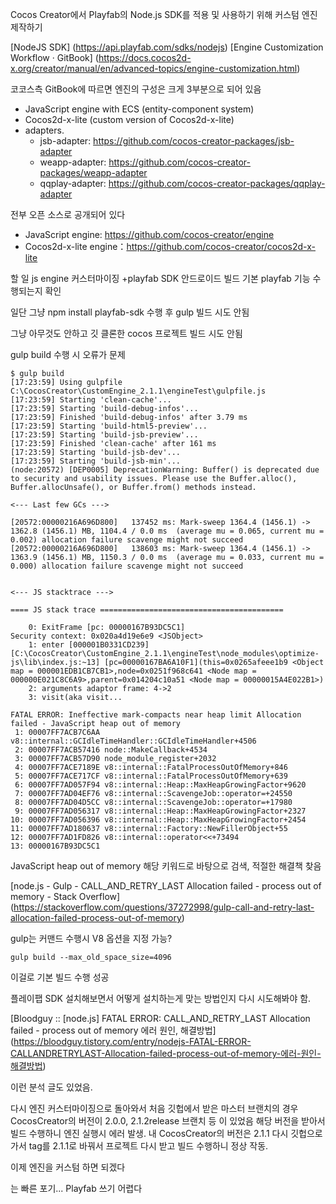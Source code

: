 Cocos Creator에서 Playfab의 Node.js SDK를 적용 및 사용하기 위해 커스텀 엔진 제작하기

[NodeJS SDK] (https://api.playfab.com/sdks/nodejs)
[Engine Customization Workflow · GitBook] (https://docs.cocos2d-x.org/creator/manual/en/advanced-topics/engine-customization.html)

코코스측 GitBook에 따르면 엔진의 구성은 크게 3부분으로 되어 있음
- JavaScript engine with ECS (entity-component system)
- Cocos2d-x-lite (custom version of Cocos2d-x-lite)
- adapters.
	- jsb-adapter: https://github.com/cocos-creator-packages/jsb-adapter
	- weapp-adapter: https://github.com/cocos-creator-packages/weapp-adapter
	- qqplay-adapter: https://github.com/cocos-creator-packages/qqplay-adapter

전부 오픈 소스로 공개되어 있다
- JavaScript engine: https://github.com/cocos-creator/engine
- Cocos2d-x-lite engine：https://github.com/cocos-creator/cocos2d-x-lite

할 일
js engine 커스터마이징 +playfab SDK
안드로이드 빌드
기본 playfab 기능 수행되는지 확인

일단 그냥 
npm install playfab-sdk
수행 후 gulp 빌드 시도
안됨

그냥 아무것도 안하고 깃 클론한 cocos 프로젝트 빌드 시도
안됨

gulp build 수행 시 오류가 문제
```
$ gulp build
[17:23:59] Using gulpfile C:\CocosCreator\CustomEngine_2.1.1\engineTest\gulpfile.js
[17:23:59] Starting 'clean-cache'...
[17:23:59] Starting 'build-debug-infos'...
[17:23:59] Finished 'build-debug-infos' after 3.79 ms
[17:23:59] Starting 'build-html5-preview'...
[17:23:59] Starting 'build-jsb-preview'...
[17:23:59] Finished 'clean-cache' after 161 ms
[17:23:59] Starting 'build-jsb-dev'...
[17:23:59] Starting 'build-jsb-min'...
(node:20572) [DEP0005] DeprecationWarning: Buffer() is deprecated due to security and usability issues. Please use the Buffer.alloc(), Buffer.allocUnsafe(), or Buffer.from() methods instead.

<--- Last few GCs --->

[20572:00000216A696D800]   137452 ms: Mark-sweep 1364.4 (1456.1) -> 1362.8 (1456.1) MB, 1104.4 / 0.0 ms  (average mu = 0.065, current mu = 0.002) allocation failure scavenge might not succeed
[20572:00000216A696D800]   138603 ms: Mark-sweep 1364.4 (1456.1) -> 1363.9 (1456.1) MB, 1150.3 / 0.0 ms  (average mu = 0.033, current mu = 0.000) allocation failure scavenge might not succeed


<--- JS stacktrace --->

==== JS stack trace =========================================

    0: ExitFrame [pc: 00000167B93DC5C1]
Security context: 0x020a4d19e6e9 <JSObject>
    1: enter [000001B0331CD239] [C:\CocosCreator\CustomEngine_2.1.1\engineTest\node_modules\optimize-js\lib\index.js:~13] [pc=00000167BA6A10F1](this=0x0265afeee1b9 <Object map = 000001EDB1CB7CB1>,node=0x0251f968c641 <Node map = 000000E021C8C6A9>,parent=0x014204c10a51 <Node map = 00000015A4E022B1>)
    2: arguments adaptor frame: 4->2
    3: visit(aka visit...

FATAL ERROR: Ineffective mark-compacts near heap limit Allocation failed - JavaScript heap out of memory
 1: 00007FF7ACB7C6AA v8::internal::GCIdleTimeHandler::GCIdleTimeHandler+4506
 2: 00007FF7ACB57416 node::MakeCallback+4534
 3: 00007FF7ACB57D90 node_module_register+2032
 4: 00007FF7ACE7189E v8::internal::FatalProcessOutOfMemory+846
 5: 00007FF7ACE717CF v8::internal::FatalProcessOutOfMemory+639
 6: 00007FF7AD057F94 v8::internal::Heap::MaxHeapGrowingFactor+9620
 7: 00007FF7AD04EF76 v8::internal::ScavengeJob::operator=+24550
 8: 00007FF7AD04D5CC v8::internal::ScavengeJob::operator=+17980
 9: 00007FF7AD056317 v8::internal::Heap::MaxHeapGrowingFactor+2327
10: 00007FF7AD056396 v8::internal::Heap::MaxHeapGrowingFactor+2454
11: 00007FF7AD180637 v8::internal::Factory::NewFillerObject+55
12: 00007FF7AD1FD826 v8::internal::operator<<+73494
13: 00000167B93DC5C1
```

JavaScript heap out of memory
해당 키워드로 바탕으로 검색, 적절한 해결책 찾음

[node.js - Gulp - CALL_AND_RETRY_LAST Allocation failed - process out of memory - Stack Overflow] (https://stackoverflow.com/questions/37272998/gulp-call-and-retry-last-allocation-failed-process-out-of-memory)

gulp는 커맨드 수행시 V8 옵션을 지정 가능?
```
gulp build --max_old_space_size=4096
```
이걸로 기본 빌드 수행 성공

플레이팹 SDK 설치해보면서 어떻게 설치하는게 맞는 방법인지 다시 시도해봐야 함.

[Bloodguy :: [node.js] FATAL ERROR: CALL_AND_RETRY_LAST Allocation failed - process out of memory 에러 원인, 해결방법] (https://bloodguy.tistory.com/entry/nodejs-FATAL-ERROR-CALLANDRETRYLAST-Allocation-failed-process-out-of-memory-에러-원인-해결방법)

이런 분석 글도 있었음.

다시 엔진 커스터마이징으로 돌아와서
처음 깃헙에서 받은 마스터 브랜치의 경우 CocosCreator의 버전이 2.0.0,
2.1.2release 브랜치 등 이 있었음
해당 버전을 받아서 빌드 수행하니 엔진 실행시 에러 발생.
내 CocosCreator의 버전은 2.1.1
다시 깃헙으로 가서 tag를 2.1.1로 바꿔서 프로젝트 다시 받고 빌드 수행하니 정상 작동.

이제 엔진을 커스텀 하면 되겠다

는 빠른 포기...
Playfab 쓰기 어렵다
